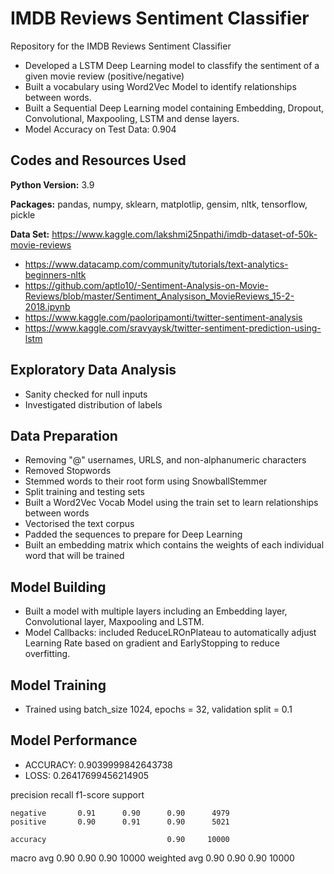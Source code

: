 # IMDB Reviews Sentiment Classifier

Repository for the IMDB Reviews Sentiment Classifier
- Developed a LSTM Deep Learning model to classfify the sentiment of a given movie review (positive/negative)
- Built a vocabulary using Word2Vec Model to identify relationships between words.
- Built a Sequential Deep Learning model containing Embedding, Dropout, Convolutional, Maxpooling, LSTM and dense layers.
- Model Accuracy on Test Data: 0.904
 
## Codes and Resources Used

**Python Version:** 3.9

**Packages:** pandas, numpy, sklearn, matplotlip, gensim, nltk, tensorflow, pickle

**Data Set:** https://www.kaggle.com/lakshmi25npathi/imdb-dataset-of-50k-movie-reviews

- https://www.datacamp.com/community/tutorials/text-analytics-beginners-nltk
- https://github.com/aptlo10/-Sentiment-Analysis-on-Movie-Reviews/blob/master/Sentiment_Analysison_MovieReviews_15-2-2018.ipynb
- https://www.kaggle.com/paoloripamonti/twitter-sentiment-analysis
- https://www.kaggle.com/sravyaysk/twitter-sentiment-prediction-using-lstm

## Exploratory Data Analysis

- Sanity checked for null inputs
- Investigated distribution of labels

## Data Preparation 

- Removing "@" usernames, URLS, and non-alphanumeric characters
- Removed Stopwords
- Stemmed words to their root form using SnowballStemmer
- Split training and testing sets
- Built a Word2Vec Vocab Model using the train set to learn relationships between words
- Vectorised the text corpus
- Padded the sequences to prepare for Deep Learning 
- Built an embedding matrix which contains the weights of each individual word that will be trained

## Model Building

- Built a model with multiple layers including an Embedding layer, Convolutional layer, Maxpooling and LSTM.
- Model Callbacks: included ReduceLROnPlateau to automatically adjust Learning Rate based on gradient and EarlyStopping to reduce overfitting.

## Model Training

- Trained using batch_size 1024, epochs = 32, validation split = 0.1

## Model Performance

- ACCURACY: 0.9039999842643738
- LOSS: 0.26417699456214905

 precision    recall  f1-score   support

    negative       0.91      0.90      0.90      4979
    positive       0.90      0.91      0.90      5021

    accuracy                           0.90     10000
   macro avg       0.90      0.90      0.90     10000
weighted avg       0.90      0.90      0.90     10000
